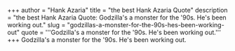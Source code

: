 +++
author = "Hank Azaria"
title = "the best Hank Azaria Quote"
description = "the best Hank Azaria Quote: Godzilla's a monster for the '90s. He's been working out."
slug = "godzillas-a-monster-for-the-90s-hes-been-working-out"
quote = '''Godzilla's a monster for the '90s. He's been working out.'''
+++
Godzilla's a monster for the '90s. He's been working out.
